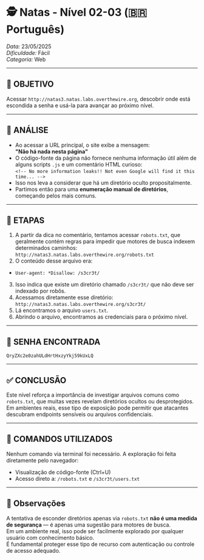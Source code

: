 # 🕵️ Natas - Nível 02-03 (🇧🇷 Português)  
*Data:* 23/05/2025  
*Dificuldade:* Fácil  
*Categoria:* Web

---

## 🎯 OBJETIVO

Acessar `http://natas3.natas.labs.overthewire.org`, descobrir onde está escondida a senha e usá-la para avançar ao próximo nível.

---

## 🔎 ANÁLISE

- Ao acessar a URL principal, o site exibe a mensagem:  
  **"Não há nada nesta página"**
- O código-fonte da página não fornece nenhuma informação útil além de alguns scripts `.js` e um comentário HTML curioso:  
  `<!-- No more information leaks!! Not even Google will find it this time... -->`
- Isso nos leva a considerar que há um diretório oculto propositalmente.
- Partimos então para uma **enumeração manual de diretórios**, começando pelos mais comuns.

---

## 🧱 ETAPAS

1. A partir da dica no comentário, tentamos acessar `robots.txt`, que geralmente contém regras para impedir que motores de busca indexem determinados caminhos:
   `http://natas3.natas.labs.overthewire.org/robots.txt`
2. O conteúdo desse arquivo era:
  - `User-agent: *Disallow: /s3cr3t/`
3. Isso indica que existe um diretório chamado `/s3cr3t/` que não deve ser indexado por robôs.
4. Acessamos diretamente esse diretório:  
`http://natas3.natas.labs.overthewire.org/s3cr3t/`
5. Lá encontramos o arquivo `users.txt`.
6. Abrindo o arquivo, encontramos as credenciais para o próximo nível.

---

## 🔑 SENHA ENCONTRADA

```
QryZXc2e0zahULdHrtHxzyYkj59kUxLQ
```

---

## ✅ CONCLUSÃO

Este nível reforça a importância de investigar arquivos comuns como `robots.txt`, que muitas vezes revelam diretórios ocultos ou desprotegidos.  
Em ambientes reais, esse tipo de exposição pode permitir que atacantes descubram endpoints sensíveis ou arquivos confidenciais.

---

## 🧪 COMANDOS UTILIZADOS

Nenhum comando via terminal foi necessário. A exploração foi feita diretamente pelo navegador:

- Visualização de código-fonte (Ctrl+U)  
- Acesso direto a: `/robots.txt` e `/s3cr3t/users.txt`

---

## 🧠 Observações

A tentativa de esconder diretórios apenas via `robots.txt` **não é uma medida de segurança** — é apenas uma sugestão para motores de busca.  
Em um ambiente real, isso pode ser facilmente explorado por qualquer usuário com conhecimento básico.  
É fundamental proteger esse tipo de recurso com autenticação ou controle de acesso adequado.
